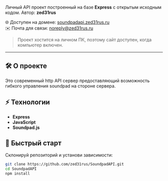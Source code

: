 Личный API проект построенный на базе **Express** с открытым исходным кодом.
Автор: **zed31rus**  

🌐 Доступен на домене: [soundpadapi.zed31rus.ru](https://soundpadapi.zed31rus.ru)  
✉️ Почта для связи: [noreply@zed31rus.ru](mailto:noreply@zed31rus.ru)  

> Проект хостится на личном ПК, поэтому сайт доступен, когда компьютер включен.  

---

## 🛠 О проекте

Это современный http API сервер предоставляющий возможность гибкого управления soundpad на стороне сервера.

## ⚡ Технологии
  
- **Express**  
- **JavaScript**  
- **Soundpad.js**

## 🚀 Быстрый старт

Склонируй репозиторий и установи зависимости:

```bash
git clone https://github.com/zed31rus/SoundpadAPI.git
cd SoundpadAPI
npm install
